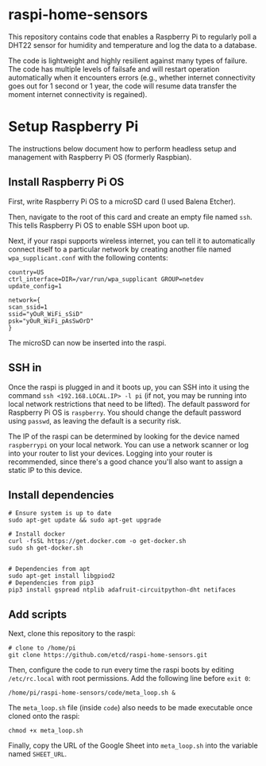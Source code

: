# raspi-home-sensors

This repository contains code that enables a Raspberry Pi to regularly poll a DHT22 sensor for humidity and temperature and log the data to a database.

The code is lightweight and highly resilient against many types of failure. The code has multiple levels of failsafe and will restart operation automatically when it encounters errors (e.g., whether internet connectivity goes out for 1 second or 1 year, the code will resume data transfer the moment internet connectivity is regained).

# Setup Raspberry Pi

The instructions below document how to perform headless setup and management with Raspberry Pi OS (formerly Raspbian).

## Install Raspberry Pi OS

First, write Raspberry Pi OS to a microSD card (I used Balena Etcher).

Then, navigate to the root of this card and create an empty file named `ssh`. This tells Raspberry Pi OS to enable SSH upon boot up.

Next, if your raspi supports wireless internet, you can tell it to automatically connect itself to a particular network by creating another file named `wpa_supplicant.conf` with the following contents:

```
country=US
ctrl_interface=DIR=/var/run/wpa_supplicant GROUP=netdev
update_config=1

network={
scan_ssid=1
ssid="yOuR_WiFi_sSiD"
psk="yOuR_WiFi_pAsSwOrD"
}
```

The microSD can now be inserted into the raspi.

## SSH in

Once the raspi is plugged in and it boots up, you can SSH into it using the command `ssh <192.168.LOCAL.IP> -l pi` (if not, you may be running into local network restrictions that need to be lifted). The default password for Raspberry Pi OS is `raspberry`. You should change the default password using `passwd`, as leaving the default is a security risk.

The IP of the raspi can be determined by looking for the device named `raspberrypi` on your local network. You can use a network scanner or log into your router to list your devices. Logging into your router is recommended, since there's a good chance you'll also want to assign a static IP to this device.

## Install dependencies

```
# Ensure system is up to date
sudo apt-get update && sudo apt-get upgrade

# Install docker
curl -fsSL https://get.docker.com -o get-docker.sh
sudo sh get-docker.sh


# Dependencies from apt
sudo apt-get install libgpiod2
# Dependencies from pip3
pip3 install gspread ntplib adafruit-circuitpython-dht netifaces
```

## Add scripts

Next, clone this repository to the raspi:

```
# clone to /home/pi
git clone https://github.com/etcd/raspi-home-sensors.git
```

Then, configure the code to run every time the raspi boots by editing `/etc/rc.local` with root permissions. Add the following line before `exit 0`:

```
/home/pi/raspi-home-sensors/code/meta_loop.sh &
```

The `meta_loop.sh` file (inside `code`) also needs to be made executable once cloned onto the raspi:

```
chmod +x meta_loop.sh
```

Finally, copy the URL of the Google Sheet into `meta_loop.sh` into the variable named `SHEET_URL`.
